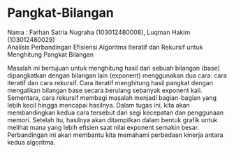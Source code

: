 # Pangkat-Bilangan

Nama  : Farhan Satria Nugraha (103012480008), Luqman Hakim (103012480029) <br>
Analisis Perbandingan Efisiensi Algoritma Iteratif dan Rekursif untuk Menghitung Pangkat Bilangan

Masalah ini bertujuan untuk menghitung hasil dari sebuah bilangan (base) dipangkatkan dengan bilangan lain (exponent) menggunakan dua cara: cara iteratif dan cara rekursif. Cara iteratif menghitung hasil pangkat dengan mengalikan bilangan base secara berulang sebanyak exponent kali. Sementara, cara rekursif membagi masalah menjadi bagian-bagian yang lebih kecil hingga mencapai hasilnya. Dalam tugas ini, kita akan membandingkan kedua cara tersebut dari segi kecepatan dan penggunaan memori. Setelah itu, hasilnya akan ditampilkan dalam bentuk grafik untuk melihat mana yang lebih efisien saat nilai exponent semakin besar. Perbandingan ini akan membantu kita memahami perbedaan kinerja antara kedua algoritma.
